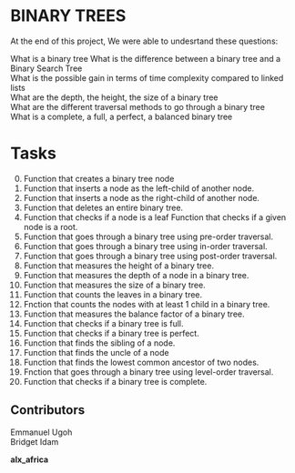 # BINARY TREES
At the end of this project, We were able to undesrtand these questions:

What is a binary tree
What is the difference between a binary tree and a Binary Search Tree  
What is the possible gain in terms of time complexity compared to linked lists  
What are the depth, the height, the size of a binary tree  
What are the different traversal methods to go through a binary tree  
What is a complete, a full, a perfect, a balanced binary tree 

# Tasks
0. Function that creates a binary tree node
1.  Function that inserts a node as the left-child of another node.
2. Function that inserts a node as the right-child of another node.
3. Function that deletes an entire binary tree.
4. Function that checks if a node is a leaf
Function that checks if a given node is a root.
5. Function that goes through a binary tree using pre-order traversal.
6. Function that goes through a binary tree using in-order traversal.
7. Function that goes through a binary tree using post-order traversal.
8. Function that measures the height of a binary tree.
9. Function that measures the depth of a node in a binary tree.
10. Function that measures the size of a binary tree.
11. Function that counts the leaves in a binary tree.
12. Fnction that counts the nodes with at least 1 child in a binary tree.
13. Function that measures the balance factor of a binary tree.
14. Function that checks if a binary tree is full.
15. Function that checks if a binary tree is perfect.
16. Function that finds the sibling of a node.
18. Function that finds the uncle of a node
19. Function that finds the lowest common ancestor of two nodes.
20. Fnction that goes through a binary tree using level-order traversal.
21. Function that checks if a binary tree is complete.

## Contributors
Emmanuel Ugoh  
Bridget Idam  

**alx_africa**
